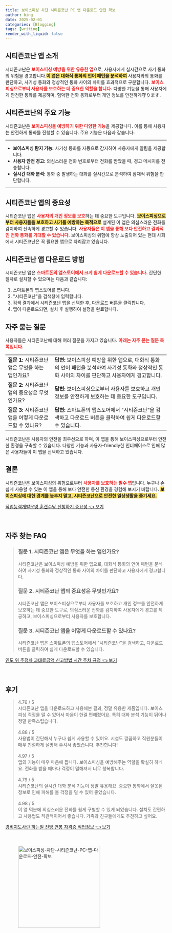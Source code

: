 ```yaml
---
title: 보이스피싱 차단 시티즌코난 PC 앱 다운로드 안전 확보
author: bing
date: 2025-02-01
categories: [Blogging]
tags: [writing]
render_with_liquid: false
---
```



<h2 id='시티즌코난 앱 소개'>시티즌코난 앱 소개</h2>

<p>시티즌코난은 <b><span style="color: #ee2323;">보이스피싱 예방을 위한 유용한 앱</span></b>으로, 사용자에게 실시간으로 사기 통화의 위험을 경고합니다.<b><span style="background-color: #ffe066;">이 앱은 대화식 통화의 언어 패턴을 분석하여</span></b> 사용자와의 통화를 판단하고, 사기성 통화와 정상적인 통화 사이의 차이를 효과적으로 구분합니다. <b><span style="color: #ee2323;">보이스피싱으로부터 사용자를 보호하는 데 중요한 역할을 합니다.</span></b> 다양한 기능을 통해 사용자에게 안전한 통화를 제공하며, 험악한 전화 통화로부터 개인 정보를 안전하게守ります.</p>

<h2 id='시티즌코난의 주요 기능'>시티즌코난의 주요 기능</h2>

<p>시티즌코난은 <b><span style="color: #ee2323;">보이스피싱을 예방하기 위한 다양한 기능</span></b>을 제공합니다. 이를 통해 사용자는 안전하게 통화를 진행할 수 있습니다. 주요 기능은 다음과 같습니다:</p>

<hr />

<ul>
    <li><b>보이스피싱 탐지 기능:</b> 사기성 통화를 자동으로 감지하여 사용자에게 알림을 제공합니다.</li>
    <li><b>사용자 안전 경고:</b> 의심스러운 전화 번호로부터 전화를 받았을 때, 경고 메시지를 전송합니다.</li>
    <li><b>실시간 대화 분석:</b> 통화 중 발생하는 대화를 실시간으로 분석하여 잠재적 위험을 판단합니다.</li>
</ul>

<hr />

<h2 id='시티즌코난 앱의 중요성'>시티즌코난 앱의 중요성</h2>

<p>시티즌코난 앱은 <b><span style="color: #ee2323;">사용자의 개인 정보를 보호</span></b>하는 데 중요한 도구입니다. <b><span style="background-color: #ffe066;">보이스피싱으로부터 사용자들을 보호하고 사기를 예방하는 목적으로</span></b> 설계된 이 앱은 의심스러운 전화를 감지하여 신속하게 경고할 수 있습니다. <b><span style="color: #ee2323;">사용자들은 이 앱을 통해 보다 안전하고 결과적인 전화 통화를 기대할 수 있습니다.</span></b> 보이스피싱의 위험에 항상 노출되어 있는 현대 사회에서 시티즌코난은 꼭 필요한 앱으로 자리잡고 있습니다.</p>

<h2 id='시티즌코난 앱 다운로드 방법'>시티즌코난 앱 다운로드 방법</h2>

<p>시티즌코난 앱은 <b><span style="color: #ee2323;">스마트폰의 앱스토어에서 크게 쉽게 다운로드할 수 있습니다.</span></b> 간단한 절차로 설치할 수 있으며는 다음과 같습니다:</p>

<ol>
    <li>스마트폰의 앱스토어를 엽니다.</li>
    <li>"시티즌코난"을 검색창에 입력합니다.</li>
    <li>검색 결과에서 시티즌코난 앱을 선택한 후, 다운로드 버튼을 클릭합니다.</li>
    <li>앱이 다운로드되면, 설치 후 실행하여 설정을 완료합니다.</li>
</ol>

<h2 id='자주 묻는 질문'>자주 묻는 질문</h2>

<p>사용자들은 시티즌코난에 대해 여러 질문을 가지고 있습니다. <b><span style="color: #ee2323;">아래는 자주 묻는 질문 목록입니다.</span></b></p>

<table>
    <tr>
        <td><b>질문 1:</b> 시티즌코난 앱은 무엇을 하는 앱인가요?</td>
        <td><b>답변:</b> 보이스피싱 예방을 위한 앱으로, 대화식 통화의 언어 패턴을 분석하여 사기성 통화와 정상적인 통화 사이의 차이를 판단하고 사용자에게 경고합니다.</td>
    </tr>
    <tr>
        <td><b>질문 2:</b> 시티즌코난 앱의 중요성은 무엇인가요?</td>
        <td><b>답변:</b> 보이스피싱으로부터 사용자를 보호하고 개인 정보를 안전하게 보호하는 데 중요한 도구입니다.</td>
    </tr>
    <tr>
        <td><b>질문 3:</b> 시티즌코난 앱을 어떻게 다운로드할 수 있나요?</td>
        <td><b>답변:</b> 스마트폰의 앱스토어에서 "시티즌코난"을 검색하고 다운로드 버튼을 클릭하여 쉽게 다운로드할 수 있습니다.</td>
    </tr>
</table>

<p>시티즌코난은 사용자의 안전을 최우선으로 하며, 이 앱을 통해 보이스피싱으로부터 안전한 환경을 구축할 수 있습니다. 다양한 기능과 사용자-friendly한 인터페이스로 인해 많은 사용자들이 이 앱을 선택하고 있습니다.</p>

<h2 id='결론'>결론</h2>

<p>시티즌코난은 보이스피싱의 위험으로부터 <b><span style="color: #ee2323;">사용자를 보호하는 필수 앱</span></b>입니다. 누구나 손쉽게 사용할 수 있는 이 앱을 통해 보다 안전한 통신 환경을 경험해 보시기 바랍니다. <b><span style="background-color: #ffe066;">보이스피싱에 대한 경계를 늦추지 말고, 시티즌코난으로 안전한 일상생활을 즐기세요.</span></b></p>


<p><a class="click-button" title="직업능력개발운영 훈련수당 신청하기 중요성" href="https://24nara.github.io/posts/%EC%A7%81%EC%97%85%EB%8A%A5%EB%A0%A5%EA%B0%9C%EB%B0%9C%EC%9A%B4%EC%98%81-%ED%9B%88%EB%A0%A8%EC%88%98%EB%8B%B9-%EC%8B%A0%EC%B2%AD%ED%95%98%EA%B8%B0-%EC%A4%91%EC%9A%94%EC%84%B1/" rel="dofollow">직업능력개발운영 훈련수당 신청하기 중요성 👈 보기</a></p><br>
<h2 id='자주_찾는_FAQ'>자주 찾는 FAQ</h2>
<div itemscope="" itemtype="https://schema.org/FAQPage"> 
<blockquote> 
<div itemscope="" itemprop="mainEntity" itemtype="https://schema.org/Question"> 
<h3 itemprop="name">질문 1. 시티즌코난 앱은 무엇을 하는 앱인가요?</h3> 
<div itemscope="" itemprop="acceptedAnswer" itemtype="https://schema.org/Answer"> 
<span itemprop="text"> 
<p>시티즌코난은 보이스피싱 예방을 위한 앱으로, 대화식 통화의 언어 패턴을 분석하여 사기성 통화와 정상적인 통화 사이의 차이를 판단하고 사용자에게 경고합니다.</p> 
</span> 
</div> 
</div> 
<div itemscope="" itemprop="mainEntity" itemtype="https://schema.org/Question"> 
<h3 itemprop="name">질문 2. 시티즌코난 앱의 중요성은 무엇인가요?</h3> 
<div itemscope="" itemprop="acceptedAnswer" itemtype="https://schema.org/Answer"> 
<span itemprop="text"> 
<p>시티즌코난 앱은 보이스피싱으로부터 사용자를 보호하고 개인 정보를 안전하게 보호하는 데 중요한 도구로, 의심스러운 전화를 감지하여 사용자에게 경고를 제공하고, 보이스피싱으로부터 사용자를 보호합니다.</p> 
</span> 
</div> 
</div> 
<div itemscope="" itemprop="mainEntity" itemtype="https://schema.org/Question"> 
<h3 itemprop="name">질문 3. 시티즌코난 앱을 어떻게 다운로드할 수 있나요?</h3> 
<div itemscope="" itemprop="acceptedAnswer" itemtype="https://schema.org/Answer"> 
<span itemprop="text"> 
<p>시티즌코난 앱은 스마트폰의 앱스토어에서 "시티즌코난"을 검색하고, 다운로드 버튼을 클릭하여 쉽게 다운로드할 수 있습니다.</p> 
</span> 
</div> 
</div> 
</blockquote> 
</div>
<p><a class="click-button" title="인도 위 주정차 과태료금액 신고방법 시간 주차 규정" href="https://24nara.github.io/posts/%EC%9D%B8%EB%8F%84-%EC%9C%84-%EC%A3%BC%EC%A0%95%EC%B0%A8-%EA%B3%BC%ED%83%9C%EB%A3%8C%EA%B8%88%EC%95%A1-%EC%8B%A0%EA%B3%A0%EB%B0%A9%EB%B2%95-%EC%8B%9C%EA%B0%84-%EC%A3%BC%EC%B0%A8-%EA%B7%9C%EC%A0%95/" rel="dofollow">인도 위 주정차 과태료금액 신고방법 시간 주차 규정 👈 보기</a></p><br>
<h2 id='후기'>후기</h2>
<div itemscope itemtype="https://schema.org/Product">
  <blockquote>
  <div itemprop="review" itemscope itemtype="https://schema.org/Review">
      <div itemprop="reviewRating" itemscope itemtype="https://schema.org/Rating"> <span itemprop="ratingValue">4.76</span> / <span itemprop="bestRating">5</span> </div>
      <span itemprop="reviewBody">시티즌코난 앱을 다운로드하고 사용해본 결과, 정말 유용한 제품입니다. 보이스피싱 걱정을 덜 수 있어서 마음이 한결 편해졌어요. 특히 대화 분석 기능이 뛰어나 정말 만족스럽습니다.</span>
  </div>
  <br>
  <div itemprop="review" itemscope itemtype="https://schema.org/Review">
      <div itemprop="reviewRating" itemscope itemtype="https://schema.org/Rating"> <span itemprop="ratingValue">4.88</span> / <span itemprop="bestRating">5</span> </div>
      <span itemprop="reviewBody">사용법이 간단해서 누구나 쉽게 사용할 수 있어요. 시설도 깔끔하고 직원분들이 매우 친절하게 설명해 주셔서 좋았습니다. 추천합니다!</span>
  </div>
  <br>
  <div itemprop="review" itemscope itemtype="https://schema.org/Review">
      <div itemprop="reviewRating" itemscope itemtype="https://schema.org/Rating"> <span itemprop="ratingValue">4.97</span> / <span itemprop="bestRating">5</span> </div>
      <span itemprop="reviewBody">앱의 기능이 매우 마음에 듭니다. 보이스피싱을 예방해주는 역할을 확실히 하네요. 전화를 받을 때마다 걱정이 덜해져서 너무 행복합니다.</span>
  </div>
  <br>
  <div itemprop="review" itemscope itemtype="https://schema.org/Review">
      <div itemprop="reviewRating" itemscope itemtype="https://schema.org/Rating"> <span itemprop="ratingValue">4.79</span> / <span itemprop="bestRating">5</span> </div>
      <span itemprop="reviewBody">시티즌코난의 실시간 대화 분석 기능이 정말 유용해요. 중요한 통화에서 잘못된 정보로 인해 피해를 볼 걱정을 덜 수 있어 좋았습니다.</span>
  </div>
  <br>
  <div itemprop="review" itemscope itemtype="https://schema.org/Review">
      <div itemprop="reviewRating" itemscope itemtype="https://schema.org/Rating"> <span itemprop="ratingValue">4.98</span> / <span itemprop="bestRating">5</span> </div>
      <span itemprop="reviewBody">이 앱 덕분에 의심스러운 전화를 쉽게 구별할 수 있게 되었습니다. 설치도 간편하고 사용법도 직관적이어서 좋습니다. 가족과 친구들에게도 추천하고 싶어요.</span>
  </div>
  </blockquote>
</div>
<p><a class="click-button" title="경비지도사란 하는일 전망 연봉 자격증 직업정보" href="https://24nara.github.io/posts/%EA%B2%BD%EB%B9%84%EC%A7%80%EB%8F%84%EC%82%AC%EB%9E%80-%ED%95%98%EB%8A%94%EC%9D%BC-%EC%A0%84%EB%A7%9D-%EC%97%B0%EB%B4%89-%EC%9E%90%EA%B2%A9%EC%A6%9D-%EC%A7%81%EC%97%85%EC%A0%95%EB%B3%B4/" rel="dofollow">경비지도사란 하는일 전망 연봉 자격증 직업정보 👈 보기</a></p><br>
<figure class="image"><img src="https://24nara.github.io/assets/img/thumbnail/보이스피싱-차단-시티즌코난-PC-앱-다운로드-안전-확보.webp" alt="보이스피싱-차단-시티즌코난-PC-앱-다운로드-안전-확보" width="256" height="256"></figure>